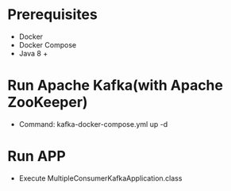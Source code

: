 # Prerequisites
- Docker
- Docker Compose
- Java 8 +

# Run Apache Kafka(with Apache ZooKeeper)
- Command: kafka-docker-compose.yml up -d

# Run APP
- Execute MultipleConsumerKafkaApplication.class
